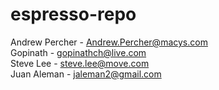 # espresso-repo
Andrew Percher - Andrew.Percher@macys.com<br>
Gopinath - gopinathch@live.com<br>
Steve Lee - steve.lee@move.com<br>
Juan Aleman - jaleman2@gmail.com<br>
